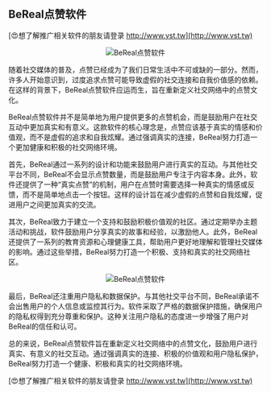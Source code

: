 ## **BeReal点赞软件**

[😍想了解推广相关软件的朋友请登录 http://www.vst.tw](http://www.vst.tw)

 <center><img src="https://vst.tw/MP4/tuiguang/png/8.png" alt="BeReal点赞软件"></center>

随着社交媒体的普及，点赞已经成为了我们日常生活中不可或缺的一部分。然而，许多人开始意识到，过度追求点赞可能导致虚假的社交连接和自我价值感的依赖。在这样的背景下，BeReal点赞软件应运而生，旨在重新定义社交网络中的点赞文化。

BeReal点赞软件并不是简单地为用户提供更多的点赞机会，而是鼓励用户在社交互动中更加真实和有意义。这款软件的核心理念是，点赞应该基于真实的情感和价值观，而不是虚假的追求和自我炫耀。通过强调真实的连接，BeReal努力打造一个更加健康和积极的社交网络环境。

首先，BeReal通过一系列的设计和功能来鼓励用户进行真实的互动。与其他社交平台不同，BeReal不会显示点赞数量，而是鼓励用户专注于内容本身。此外，软件还提供了一种“真实点赞”的机制，用户在点赞时需要选择一种真实的情感或反馈，而不是简单地点击一个按钮。这样的设计旨在减少虚假的点赞和自我炫耀，促进用户之间更加真实的交流。

其次，BeReal致力于建立一个支持和鼓励积极价值观的社区。通过定期举办主题活动和挑战，软件鼓励用户分享真实的故事和经验，以激励他人。此外，BeReal还提供了一系列的教育资源和心理健康工具，帮助用户更好地理解和管理社交媒体的影响。通过这些举措，BeReal努力打造一个积极、支持和真实的社交网络社区。

 <center><img src="https://vst.tw/MP4/tuiguang/png/8.png" alt="BeReal点赞软件"></center>

最后，BeReal还注重用户隐私和数据保护。与其他社交平台不同，BeReal承诺不会出售用户的个人信息或监控其行为。软件采取了严格的数据保护措施，确保用户的隐私权得到充分尊重和保护。这种关注用户隐私的态度进一步增强了用户对BeReal的信任和认可。

总的来说，BeReal点赞软件旨在重新定义社交网络中的点赞文化，鼓励用户进行真实、有意义的社交互动。通过强调真实的连接、积极的价值观和用户隐私保护，BeReal努力打造一个健康、积极和真实的社交网络环境。

[😍想了解推广相关软件的朋友请登录 http://www.vst.tw](http://www.vst.tw)



